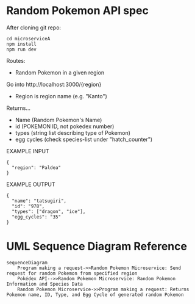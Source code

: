 # Random Pokemon API spec 

After cloning git repo: 
```
cd microserviceA
npm install
npm run dev
```

Routes:
- Random Pokemon in a given region

Go into http://localhost:3000/{region}
- Region is region name (e.g. "Kanto")

Returns...
- Name (Random Pokemon's Name)
- id (POKEMON ID, not pokedex number)
- types (string list describing type of Pokemon)
- egg cycles (check species-list under "hatch_counter")

EXAMPLE INPUT
```
{
  "region": "Paldea"
}
```

EXAMPLE OUTPUT
```
{
  "name": "tatsugiri",
  "id": "978",
  "types": ["dragon", "ice"],
  "egg_cycles": "35"
}
```

# UML Sequence Diagram Reference
```mermaid
sequenceDiagram
    Program making a request->>Random Pokemon Microservice: Send request for random Pokemon from specified region
    Pokédex API-->>Random Pokemon Microservice: Random Pokemon Information and Species Data
    Random Pokemon Microservice->>Program making a request: Returns Pokemon name, ID, Type, and Egg Cycle of generated random Pokemon
```



